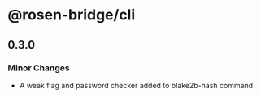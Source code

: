 # @rosen-bridge/cli

## 0.3.0

### Minor Changes

- A weak flag and password checker added to blake2b-hash command
